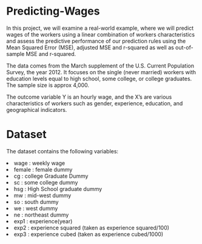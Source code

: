 # Predicting-Wages
In this project, we will examine a real-world example, where we will predict wages of the workers using a linear combination of workers characteristics and assess the predictive performance of our prediction rules using the Mean Squared Error (MSE), adjusted MSE and r-squared as well as out-of-sample MSE and r-squared.<br>

The data comes from the March supplement of the U.S. Current Population Survey, the year 2012. It focuses on the single (never married) workers with education levels equal to high school, some college, or college graduates. The sample size is approx 4,000.<br>

The outcome variable Y is an hourly wage, and the X’s are various characteristics of workers such as gender, experience, education, and geographical indicators.<br>

# Dataset
The dataset contains the following variables:<br>

<li>wage : weekly wage
<li>female : female dummy
<li>cg : college Graduate Dummy
<li>sc : some college dummy
<li>hsg : High School graduate dummy
<li>mw : mid-west dummy
<li>so : south dummy
<li>we : west dummy
<li>ne : northeast dummy
<li>exp1 : experience(year)
<li>exp2 : experience squared (taken as experience squared/100)
<li>exp3 : experience cubed (taken as experience cubed/1000)
